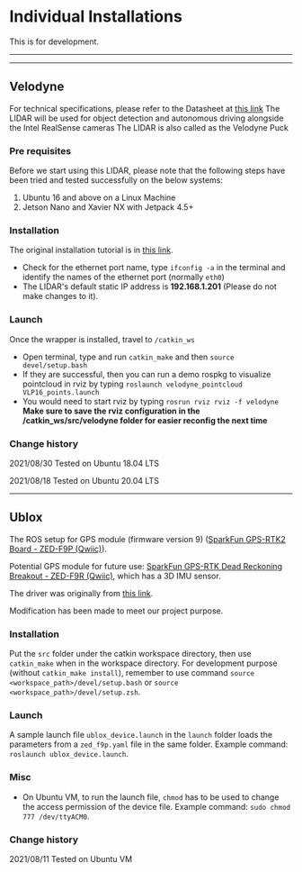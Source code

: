 # Individual Installations

This is for development.

---
---

## Velodyne
For technical specifications, please refer to the Datasheet at [this link](https://velodynelidar.com/downloads/#datasheets%20first)
The LIDAR will be used for object detection and autonomous driving alongside the Intel RealSense cameras
The LIDAR is also called as the Velodyne Puck

### Pre requisites

Before we start using this LIDAR, please note that the following steps have been tried and tested successfully on the below systems:
1) Ubuntu 16 and above on a Linux Machine
2) Jetson Nano and Xavier NX with Jetpack 4.5+

### Installation

The original installation tutorial is in [this link](http://wiki.ros.org/velodyne/Tutorials/Getting%20Started%20with%20the%20Velodyne%20VLP16).

* Check for the ethernet port name, type `ifconfig -a` in the terminal and identify the names of the ethernet port (normally `eth0`)
* The LIDAR's default static IP address is **192.168.1.201** (Please do not make changes to it).

### Launch
 Once the wrapper is installed, travel to `/catkin_ws`
* Open terminal, type and run `catkin_make` and then `source devel/setup.bash`
* If they are successful, then you can run a demo rospkg to visualize pointcloud in rviz by typing
`roslaunch velodyne_pointcloud VLP16_points.launch`
* You would need to start rviz by typing
`rosrun rviz rviz -f velodyne`
**Make sure to save the rviz configuration in the /catkin_ws/src/velodyne folder for easier reconfig the next time**

### Change history

2021/08/30 Tested on Ubuntu 18.04 LTS

2021/08/18 Tested on Ubuntu 20.04 LTS

---

## Ublox

The ROS setup for GPS module (firmware version 9) ([SparkFun GPS-RTK2 Board - ZED-F9P (Qwiic)](https://www.sparkfun.com/products/15136)).

Potential GPS module for future use: [SparkFun GPS-RTK Dead Reckoning Breakout - ZED-F9R (Qwiic)](https://www.sparkfun.com/products/16344), which has a 3D IMU sensor.

The driver was originally from [this link](https://github.com/KumarRobotics/ublox).

Modification has been made to meet our project purpose.


### Installation

Put the `src` folder under the catkin workspace directory, then use `catkin_make` when in the workspace directory. For development purpose (without `catkin_make install`), remember to use command `source <workspace_path>/devel/setup.bash` or `source <workspace_path>/devel/setup.zsh`.


### Launch

A sample launch file `ublox_device.launch` in the `launch` folder loads the parameters from a `zed_f9p.yaml` file in the same folder. Example command: `roslaunch ublox_device.launch`.


### Misc

- On Ubuntu VM, to run the launch file, `chmod` has to be used to change the access permission of the device file. Example command: `sudo chmod 777 /dev/ttyACM0`.


### Change history

2021/08/11 Tested on Ubuntu VM
